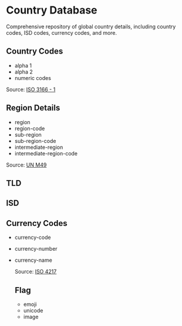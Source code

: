 # Country Database
Comprehensive repository of global country details, including country codes, ISD codes, currency codes, and more. 

## Country Codes
- alpha 1
- alpha 2
- numeric codes
  
Source: [ISO 3166 - 1](https://en.wikipedia.org/wiki/ISO_3166-1)

## Region Details
- region
- region-code
- sub-region
- sub-region-code
- intermediate-region
- intermediate-region-code

Source: [UN M49](https://unstats.un.org/unsd/methodology/m49/overview/)

## TLD

## ISD

## Currency Codes
- currency-code
- currency-number
- currency-name

  Source: [ISO 4217](https://en.wikipedia.org/wiki/ISO_4217)

  ## Flag
  - emoji
  - unicode
  - image
